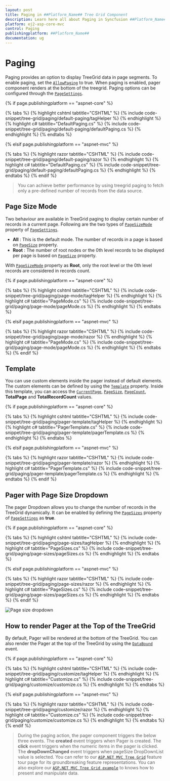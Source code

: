 ```yaml
---
layout: post
title: Paging in ##Platform_Name## Tree Grid Component
description: Learn here all about Paging in Syncfusion ##Platform_Name## Tree Grid component and more.
platform: ej2-asp-core-mvc
control: Paging
publishingplatform: ##Platform_Name##
documentation: ug
---
```



# Paging

Paging provides an option to display TreeGrid data in page segments. To enable paging, set the [`AllowPaging`](https://help.syncfusion.com/cr/cref_files/aspnetcore-js2/Syncfusion.EJ2~Syncfusion.EJ2.TreeGrid.TreeGrid~AllowPaging.html) to true. When paging is enabled, pager component renders at the bottom of the treegrid.
Paging options can be configured through the [`PageSettings`](https://help.syncfusion.com/cr/cref_files/aspnetcore-js2/Syncfusion.EJ2~Syncfusion.EJ2.TreeGrid.TreeGrid~PageSettings.html).

{% if page.publishingplatform == "aspnet-core" %}

{% tabs %}
{% highlight cshtml tabtitle="CSHTML" %}
{% include code-snippet/tree-grid/paging/default-paging/tagHelper %}
{% endhighlight %}
{% highlight c# tabtitle="DefaultPaging.cs" %}
{% include code-snippet/tree-grid/paging/default-paging/defaultPaging.cs %}
{% endhighlight %}
{% endtabs %}

{% elsif page.publishingplatform == "aspnet-mvc" %}

{% tabs %}
{% highlight razor tabtitle="CSHTML" %}
{% include code-snippet/tree-grid/paging/default-paging/razor %}
{% endhighlight %}
{% highlight c# tabtitle="DefaultPaging.cs" %}
{% include code-snippet/tree-grid/paging/default-paging/defaultPaging.cs %}
{% endhighlight %}
{% endtabs %}
{% endif %}



> You can achieve better performance by using treegrid paging to fetch only a pre-defined number of records from the data source.

## Page Size Mode

Two behaviour are available in TreeGrid paging to display certain number of records in a current page. Following are the two types of [`PageSizeMode`](https://help.syncfusion.com/cr/cref_files/aspnetcore-js2/Syncfusion.EJ2~Syncfusion.EJ2.TreeGrid.TreeGridPageSettings~PageSizeMode.html) property of [`PageSettings`](https://help.syncfusion.com/cr/cref_files/aspnetcore-js2/Syncfusion.EJ2~Syncfusion.EJ2.TreeGrid.TreeGridPageSettings.html).

* **All** : This is the default mode. The number of records in a page is based on [`PageSize`](https://help.syncfusion.com/cr/cref_files/aspnetcore-js2/Syncfusion.EJ2~Syncfusion.EJ2.TreeGrid.TreeGridPageSettings~PageSize.html) property.
* **Root** : The number of root nodes or the 0th level records to be displayed per page is based on [`PageSize`](https://help.syncfusion.com/cr/cref_files/aspnetcore-js2/Syncfusion.EJ2~Syncfusion.EJ2.TreeGrid.TreeGridPageSettings~PageSize.html) property.

With [`PageSizeMode`](https://help.syncfusion.com/cr/cref_files/aspnetcore-js2/Syncfusion.EJ2~Syncfusion.EJ2.TreeGrid.TreeGridPageSettings~PageSizeMode.html) property as **Root**, only the root level or the 0th level records are considered in records count.

{% if page.publishingplatform == "aspnet-core" %}

{% tabs %}
{% highlight cshtml tabtitle="CSHTML" %}
{% include code-snippet/tree-grid/paging/page-mode/tagHelper %}
{% endhighlight %}
{% highlight c# tabtitle="PageMode.cs" %}
{% include code-snippet/tree-grid/paging/page-mode/pageMode.cs %}
{% endhighlight %}
{% endtabs %}

{% elsif page.publishingplatform == "aspnet-mvc" %}

{% tabs %}
{% highlight razor tabtitle="CSHTML" %}
{% include code-snippet/tree-grid/paging/page-mode/razor %}
{% endhighlight %}
{% highlight c# tabtitle="PageMode.cs" %}
{% include code-snippet/tree-grid/paging/page-mode/pageMode.cs %}
{% endhighlight %}
{% endtabs %}
{% endif %}



## Template

You can use custom elements inside the pager instead of default elements.
The custom elements can be defined by using the [`Template`](https://help.syncfusion.com/cr/cref_files/aspnetcore-js2/Syncfusion.EJ2~Syncfusion.EJ2.TreeGrid.TreeGridPageSettings~Template.html) property.
Inside this template, you can access the [`CurrentPage`](https://help.syncfusion.com/cr/cref_files/aspnetcore-js2/Syncfusion.EJ2~Syncfusion.EJ2.TreeGrid.TreeGridPageSettings~CurrentPage.html), [`PageSize`](https://help.syncfusion.com/cr/cref_files/aspnetcore-js2/Syncfusion.EJ2~Syncfusion.EJ2.TreeGrid.TreeGridPageSettings~PageSize.html), [`PageCount`](https://help.syncfusion.com/cr/cref_files/aspnetcore-js2/Syncfusion.EJ2~Syncfusion.EJ2.TreeGrid.TreeGridPageSettings~PageCount.html), **TotalPage** and **TotalRecordCount** values.

{% if page.publishingplatform == "aspnet-core" %}

{% tabs %}
{% highlight cshtml tabtitle="CSHTML" %}
{% include code-snippet/tree-grid/paging/pager-template/tagHelper %}
{% endhighlight %}
{% highlight c# tabtitle="PagerTemplate.cs" %}
{% include code-snippet/tree-grid/paging/pager-template/pagerTemplate.cs %}
{% endhighlight %}
{% endtabs %}

{% elsif page.publishingplatform == "aspnet-mvc" %}

{% tabs %}
{% highlight razor tabtitle="CSHTML" %}
{% include code-snippet/tree-grid/paging/pager-template/razor %}
{% endhighlight %}
{% highlight c# tabtitle="PagerTemplate.cs" %}
{% include code-snippet/tree-grid/paging/pager-template/pagerTemplate.cs %}
{% endhighlight %}
{% endtabs %}
{% endif %}



## Pager with Page Size Dropdown

The pager Dropdown allows you to change the number of records in the TreeGrid dynamically. It can be enabled by defining the [`PageSizes`](https://help.syncfusion.com/cr/cref_files/aspnetcore-js2/Syncfusion.EJ2~Syncfusion.EJ2.TreeGrid.TreeGridPageSettings~PageSizes.html) property of [`PageSettings`](https://help.syncfusion.com/cr/cref_files/aspnetcore-js2/Syncfusion.EJ2~Syncfusion.EJ2.TreeGrid.TreeGridPageSettings.html) as **true**.

{% if page.publishingplatform == "aspnet-core" %}

{% tabs %}
{% highlight cshtml tabtitle="CSHTML" %}
{% include code-snippet/tree-grid/paging/page-sizes/tagHelper %}
{% endhighlight %}
{% highlight c# tabtitle="PageSizes.cs" %}
{% include code-snippet/tree-grid/paging/page-sizes/pageSizes.cs %}
{% endhighlight %}
{% endtabs %}

{% elsif page.publishingplatform == "aspnet-mvc" %}

{% tabs %}
{% highlight razor tabtitle="CSHTML" %}
{% include code-snippet/tree-grid/paging/page-sizes/razor %}
{% endhighlight %}
{% highlight c# tabtitle="PageSizes.cs" %}
{% include code-snippet/tree-grid/paging/page-sizes/pageSizes.cs %}
{% endhighlight %}
{% endtabs %}
{% endif %}



![Page size dropdown](images/pagesizes.png)

## How to render Pager at the Top of the TreeGrid

By default, Pager will be rendered at the bottom of the TreeGrid. You can also render the Pager at the top of the TreeGrid by using the [`DataBound`](https://help.syncfusion.com/cr/cref_files/aspnetcore-js2/Syncfusion.EJ2~Syncfusion.EJ2.TreeGrid.TreeGrid~DataBound.html) event.

{% if page.publishingplatform == "aspnet-core" %}

{% tabs %}
{% highlight cshtml tabtitle="CSHTML" %}
{% include code-snippet/tree-grid/paging/customize/tagHelper %}
{% endhighlight %}
{% highlight c# tabtitle="Customize.cs" %}
{% include code-snippet/tree-grid/paging/customize/customize.cs %}
{% endhighlight %}
{% endtabs %}

{% elsif page.publishingplatform == "aspnet-mvc" %}

{% tabs %}
{% highlight razor tabtitle="CSHTML" %}
{% include code-snippet/tree-grid/paging/customize/razor %}
{% endhighlight %}
{% highlight c# tabtitle="Customize.cs" %}
{% include code-snippet/tree-grid/paging/customize/customize.cs %}
{% endhighlight %}
{% endtabs %}
{% endif %}



> During the paging action, the pager component triggers the below three events.
> The **created** event triggers when Pager is created.
> The **click** event triggers when the numeric items in the pager is clicked.
> The **dropDownChanged** event triggers when pageSize DropDownList value is selected.
> You can refer to our [`ASP.NET MVC Tree Grid`](https://www.syncfusion.com/aspnet-mvc-ui-controls/tree-grid) feature tour page for its groundbreaking feature representations. You can also explore our [`ASP.NET MVC Tree Grid example`](https://ej2.syncfusion.com/aspnetmvc/TreeGrid/Overview#/material) to knows how to present and manipulate data.
